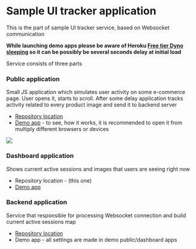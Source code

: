 # Sample UI tracker application

This is the part of sample UI tracker service, based on Websocket communication

**While launching demo apps please be aware of Heroku [Free tier Dyno sleeping](https://devcenter.heroku.com/articles/free-dyno-hours#dyno-sleeping)
so it can be possibly be several seconds delay at initial load**

Service consists of three parts

### Public application

Small JS application which simulates user activity on some e-commerce page. User opens it, starts to scroll.
After some delay application tracks activity related to every product image and send it to backend server

* [Repository location](https://github.com/gvital3230/ui-tracker-public)
* [Demo app](https://ui-tracker-public.herokuapp.com) - to see, how it works, it is recommended to open it from multiply different browsers or devices

![](public/howto.gif)

### Dashboard application

Shows current active sessions and images that users are seeing right now

* Repository location - (this one)
* [Demo app](https://ui-tracker-dashboard.herokuapp.com)

### Backend application

Service that responsible for processing Websocket connection and build current active sessions map

* [Repository location](https://github.com/gvital3230/ui-tracker-backend)
* Demo app - all settings are made in demo public/dashboard apps

